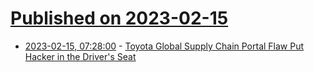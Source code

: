 # [Published on 2023-02-15](index.md)

* [2023-02-15, 07:28:00](https://soylentnews.org/article.pl?sid=23/02/14/0254207&from=rss) - [Toyota Global Supply Chain Portal Flaw Put Hacker in the Driver's Seat](https://soylentnews.org/article.pl?sid=23/02/14/0254207&from=rss)
